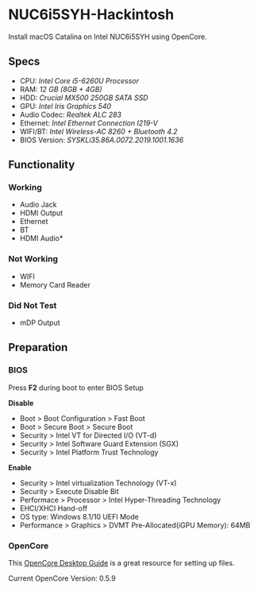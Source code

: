 # NUC6i5SYH-Hackintosh
Install macOS Catalina on Intel NUC6i5SYH using OpenCore.

## Specs
- CPU: *Intel Core i5-6260U Processor*
- RAM: *12 GB (8GB + 4GB)*
- HDD: *Crucial MX500 250GB SATA SSD*
- GPU: *Intel Iris Graphics 540*
- Audio Codec: *Realtek ALC 283*
- Ethernet: *Intel Ethernet Connection I219-V*
- WIFI/BT: *Intel Wireless-AC 8260 + Bluetooth 4.2*
- BIOS Version: *SYSKLi35.86A.0072.2019.1001.1636*

## Functionality
### Working
- Audio Jack
- HDMI Output
- Ethernet
- BT
- HDMI Audio*
### Not Working
- WIFI
- Memory Card Reader
### Did Not Test
- mDP Output

## Preparation
### BIOS
 Press **F2** during boot to enter BIOS Setup

 **Disable**
  - Boot > Boot Configuration > Fast Boot
  - Boot > Secure Boot > Secure Boot
  - Security > Intel VT for Directed I/O (VT-d)
  - Security > Intel Software Guard Extension (SGX)
  - Security > Intel Platform Trust Technology

 **Enable**
  - Security > Intel virtualization Technology (VT-x)
  - Security > Execute Disable Bit
  - Performace > Processor > Intel Hyper-Threading Technology
  - EHCI/XHCI Hand-off
  - OS type: Windows 8.1/10 UEFI Mode
  - Performance > Graphics > DVMT Pre-Allocated(iGPU Memory): 64MB

### OpenCore
This [OpenCore Desktop Guide](https://dortania.github.io/OpenCore-Desktop-Guide/) is a great resource for setting up files.

Current OpenCore Version: 0.5.9

